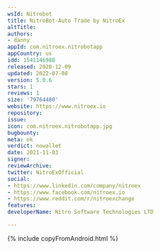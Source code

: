 ```yaml
---
wsId: Nitrobot
title: NitroBot-Auto Trade by NitroEx
altTitle: 
authors:
- danny
appId: com.nitroex.nitrobotapp
appCountry: us
idd: 1541146988
released: 2020-12-09
updated: 2022-07-08
version: 5.0.6
stars: 1
reviews: 1
size: '79764480'
website: https://www.nitroex.io
repository: 
issue: 
icon: com.nitroex.nitrobotapp.jpg
bugbounty: 
meta: ok
verdict: nowallet
date: 2021-11-03
signer: 
reviewArchive: 
twitter: NitroExOfficial
social:
- https://www.linkedin.com/company/nitroex
- https://www.facebook.com/nitroex.io
- https://www.reddit.com/r/nitroexchange
features: 
developerName: Nitro Software Technologies LTD

---
```


{% include copyFromAndroid.html %}

